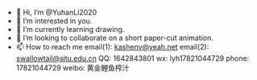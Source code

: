 - 👋 Hi, I’m @YuhanLi2020
- 👀 I’m interested in you.
- 🌱 I’m currently learning drawing.
- 💞️ I’m looking to collaborate on a short paper-cut animation.
- 📫 How to reach me 
    email(1): kashenv@yeah.net
    email(2): swallowtail@sjtu.edu.cn
    QQ: 1642843801
    wx: lyh17821044729
    phone: 17821044729
    weibo: 黄金鲤鱼榨汁
    

<!---
YuhanLi2020/YuhanLi2020 is a ✨ special ✨ repository because its `README.md` (this file) appears on your GitHub profile.
You can click the Preview link to take a look at your changes.
--->
